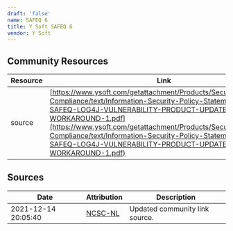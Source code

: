 ```yaml
---
draft: 'false'
name: SAFEQ 6
title: Y Soft SAFEQ 6
vendor: Y Soft
---
```



## Community Resources
| Resource | Link |
| --- | --- |
| source | [https://www.ysoft.com/getattachment/Products/Security/Standards-Compliance/text/Information-Security-Policy-Statement/YSOFT-SAFEQ-LOG4J-VULNERABILITY-PRODUCT-UPDATE-WORKAROUND-1.pdf](https://www.ysoft.com/getattachment/Products/Security/Standards-Compliance/text/Information-Security-Policy-Statement/YSOFT-SAFEQ-LOG4J-VULNERABILITY-PRODUCT-UPDATE-WORKAROUND-1.pdf) |


## Sources
| Date | Attribution | Description |
| --- | --- | --- |
| 2021-12-14 20:05:40 | [NCSC-NL](https://github.com/NCSC-NL/log4shell/blob/main/software/README.md) | Updated community link source.  |
